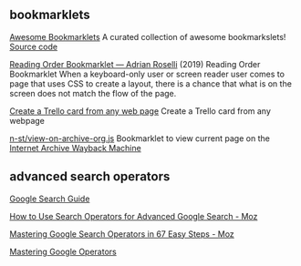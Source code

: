 
## bookmarklets

[Awesome Bookmarklets](https://priyank-vaghela.github.io/Awesome-Bookmarklets/)
A curated collection of awesome bookmarkslets!
[Source code](https://github.com/Priyank-Vaghela/Awesome-Bookmarklets)

[Reading Order Bookmarklet — Adrian Roselli](https://adrianroselli.com/2019/04/reading-order-bookmarklet.html)
(2019) Reading Order Bookmarklet
When a keyboard-only user or screen reader user comes to page that uses CSS to create a layout, there is a chance that what is on the screen does not match the flow of the page.

[Create a Trello card from any web page](https://trello.com/en/add-card)
Create a Trello card from any webpage

[n-st/view-on-archive-org.js](https://gist.github.com/n-st/0dd03b2323e7f9acd98e)
Bookmarklet to view current page on the [Internet Archive Wayback Machine](https://archive.org/)

## advanced search operators

[Google Search Guide](https://moz.com/blog/the-ultimate-guide-to-the-google-search-parameters)

[How to Use Search Operators for Advanced Google Search - Moz](https://moz.com/learn/seo/search-operators)

[Mastering Google Search Operators in 67 Easy Steps - Moz](https://moz.com/blog/mastering-google-search-operators-in-67-steps)

[Mastering Google Operators](https://moz.com/blog/mastering-google-search-operators-in-67-steps)
